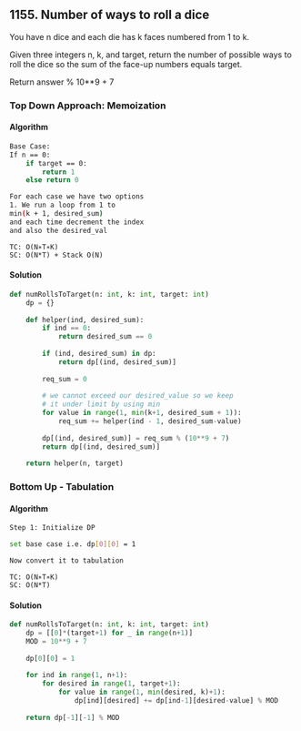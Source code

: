 ## 1155. Number of ways to roll a dice

You have n dice and each die has k faces numbered from 1 to k.

Given three integers n, k, and target, return the number of possible ways to roll the dice so the sum of the face-up numbers equals target.

Return answer % 10**9 + 7


### Top Down Approach: Memoization

#### Algorithm

```bash
Base Case: 
If n == 0:
    if target == 0:
        return 1
    else return 0

For each case we have two options
1. We run a loop from 1 to 
min(k + 1, desired_sum)
and each time decrement the index
and also the desired_val
```
```
TC: O(N∗T∗K)
SC: O(N*T) + Stack O(N)
```

#### Solution

```python
def numRollsToTarget(n: int, k: int, target: int)
    dp = {}
    
    def helper(ind, desired_sum):
        if ind == 0:
            return desired_sum == 0
        
        if (ind, desired_sum) in dp:
            return dp[(ind, desired_sum)]
        
        req_sum = 0
        
        # we cannot exceed our desired_value so we keep
        # it under limit by using min
        for value in range(1, min(k+1, desired_sum + 1)):
            req_sum += helper(ind - 1, desired_sum-value)
            
        dp[(ind, desired_sum)] = req_sum % (10**9 + 7)
        return dp[(ind, desired_sum)]
    
    return helper(n, target)
```

### Bottom Up - Tabulation

#### Algorithm
```bash
Step 1: Initialize DP

set base case i.e. dp[0][0] = 1

Now convert it to tabulation
```
```
TC: O(N∗T∗K)
SC: O(N*T)
```
#### Solution
```python
def numRollsToTarget(n: int, k: int, target: int)
    dp = [[0]*(target+1) for _ in range(n+1)]
    MOD = 10**9 + 7
    
    dp[0][0] = 1
    
    for ind in range(1, n+1):
        for desired in range(1, target+1):
            for value in range(1, min(desired, k)+1):
                dp[ind][desired] += dp[ind-1][desired-value] % MOD
                
    return dp[-1][-1] % MOD
```